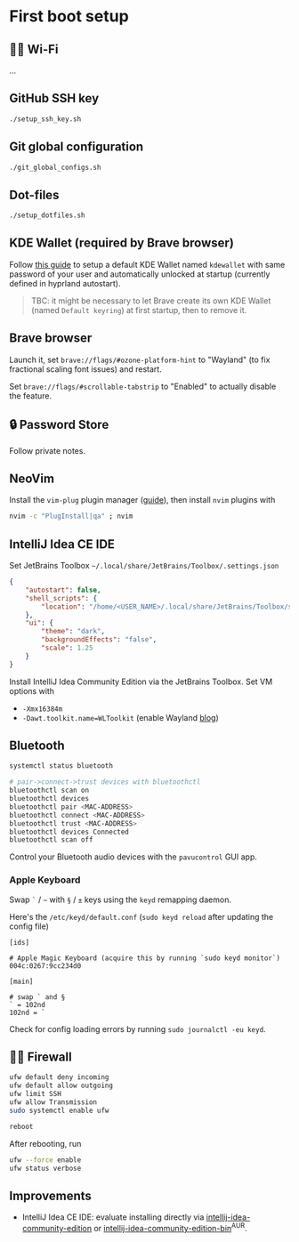 # First boot setup

## 👷‍♂️ Wi-Fi

...

## GitHub SSH key

```bash
./setup_ssh_key.sh
```

## Git global configuration

```bash
./git_global_configs.sh
```

## Dot-files

```bash
./setup_dotfiles.sh
```

## KDE Wallet (required by Brave browser)

Follow [this guide](https://wiki.archlinux.org/title/KDE_Wallet#Unlocking_KWallet_automatically_in_a_window_manager)
to setup a default KDE Wallet named `kdewallet` with same password of your user and automatically unlocked at startup
(currently defined in hyprland autostart).

> TBC: it might be necessary to let Brave create its own KDE Wallet (named `Default keyring`) at first startup, then to remove it.

## Brave browser

Launch it, set `brave://flags/#ozone-platform-hint` to "Wayland" (to fix fractional scaling font issues) and restart.

Set `brave://flags/#scrollable-tabstrip` to "Enabled" to actually disable the feature.

## 🔒 Password Store

Follow private notes.

## NeoVim

Install the `vim-plug` plugin manager ([guide](https://github.com/junegunn/vim-plug#neovim)), then install `nvim` plugins with

```bash
nvim -c "PlugInstall|qa" ; nvim
```

## IntelliJ Idea CE IDE

Set JetBrains Toolbox `~/.local/share/JetBrains/Toolbox/.settings.json`

```json
{
    "autostart": false,
    "shell_scripts": {
        "location": "/home/<USER_NAME>/.local/share/JetBrains/Toolbox/scripts"
    },
    "ui": {
        "theme": "dark",
        "backgroundEffects": "false",
        "scale": 1.25
    }
}
```

Install IntelliJ Idea Community Edition via the JetBrains Toolbox. Set VM options with

- `-Xmx16384m`
- `-Dawt.toolkit.name=WLToolkit` (enable Wayland [blog](https://blog.jetbrains.com/platform/2024/07/wayland-support-preview-in-2024-2/))

## Bluetooth

```bash
systemctl status bluetooth

# pair->connect->trust devices with bluetoothctl
bluetoothctl scan on
bluetoothctl devices
bluetoothctl pair <MAC-ADDRESS>
bluetoothctl connect <MAC-ADDRESS>
bluetoothctl trust <MAC-ADDRESS>
bluetoothctl devices Connected
bluetoothctl scan off
```

Control your Bluetooth audio devices with the `pavucontrol` GUI app.

### Apple Keyboard

Swap `` ` `` / `~` with `§` / `±` keys using the `keyd` remapping daemon.

Here's the `/etc/keyd/default.conf` (`sudo keyd reload` after updating the config file)

```
[ids]

# Apple Magic Keyboard (acquire this by running `sudo keyd monitor`)
004c:0267:9cc234d0

[main]

# swap ` and §
` = 102nd
102nd = `
```

Check for config loading errors by running `sudo journalctl -eu keyd`.

## 👷‍♂️ Firewall

```bash
ufw default deny incoming
ufw default allow outgoing
ufw limit SSH
ufw allow Transmission
sudo systemctl enable ufw

reboot
```

After rebooting, run

```bash
ufw --force enable
ufw status verbose
```

## Improvements

- IntelliJ Idea CE IDE: evaluate installing directly via [intellij-idea-community-edition](https://archlinux.org/packages/extra/x86_64/intellij-idea-community-edition/) or [intellij-idea-community-edition-bin](https://aur.archlinux.org/packages/intellij-idea-community-edition-bin)<sup>AUR</sup>.
